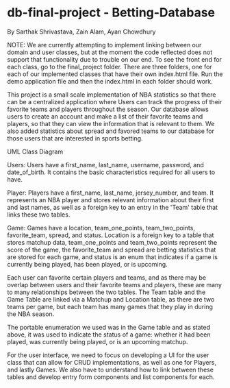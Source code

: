 # db-final-project - Betting-Database
By Sarthak Shrivastava, Zain Alam, Ayan Chowdhury 

NOTE: We are currently attempting to implement linking between our domain and user classes, but at the moment the code reflected does not support that functionality due to trouble on our end. To see the front end for each class, go to the final_project folder. There are three folders, one for each of our implemented classes that have their own index.html file. Run the demo application file and then the index.html in each folder should work. 

This project is a small scale implementation of NBA statistics so that there can be a centralized application where Users can track the progress of their favorite teams and players 
throughout the season. Our database allows users to create an account and make a list of their favorite teams and players, so that they can view the information that is relevant 
to them. We also added statistics about spread and favored teams to our database for those users that are interested in sports betting. 

UML Class Diagram

Users:
Users have a first_name, last_name, username, password, and date_of_birth. It contains the basic characteristics required for all users to have.

Player: 
Players have a first_name, last_name, jersey_number, and team. It represents an NBA player and stores relevant information about their first and last names, as well as a foreign 
key to an entry in the 'Team' table that links these two tables.

Game:
Games have a location, team_one_points, team_two_points, favorite_team, spread, and status. Location is a foreign key to a table that stores matchup data, team_one_points and 
team_two_points represent the score of the game, the favorite_team and spread are betting statistics that are stored for each game, and status is an enum that indicates if a game is 
currently being played, has been played, or is upcoming.

Each user can favorite certain players and teams, and as there may be overlap between users and their favorite teams and players, these are many to many relationships between the 
two tables. The Team table and the Game Table are linked via a Matchup and Location table, as there are two teams per game, but each team has many games that they play in during 
the NBA season. 

The portable enumeration we used was in the Game table and as stated above, it was used to indicate the status of a game: whether it had been played, was currently being played,
or is an upcoming matchup. 

For the user interface, we need to focus on developing a UI for the user class that can allow for CRUD implementations, as well as one for Players, and lastly Games. We also have 
to understand how to link between these tables and develop entry form components and list components for each. 

